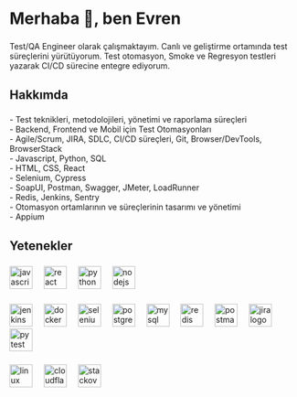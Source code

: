 <h1 align="left">Merhaba 👋, ben Evren</h1>

###

<p align="left">Test/QA Engineer olarak çalışmaktayım. Canlı ve geliştirme ortamında test süreçlerini yürütüyorum. Test otomasyon, Smoke ve Regresyon testleri yazarak CI/CD sürecine entegre ediyorum. </p>

###

<h2 align="left">Hakkımda</h2>

###

<p align="left"> 
  - Test teknikleri, metodolojileri, yönetimi ve raporlama süreçleri <br> 
  - Backend, Frontend ve Mobil için Test Otomasyonları <br> 
  - Agile/Scrum, JIRA, SDLC, CI/CD süreçleri, Git, Browser/DevTools, BrowserStack <br> 
  - Javascript, Python, SQL <br> 
  - HTML, CSS, React <br> 
  - Selenium, Cypress <br> 
  - SoapUI, Postman, Swagger, JMeter, LoadRunner <br> 
  - Redis, Jenkins, Sentry  <br> 
  - Otomasyon ortamlarının ve süreçlerinin tasarımı ve yönetimi <br> 
  - Appium </p>

###

<h2 align="left">Yetenekler</h2>

###

<div align="left">
  <img src="https://cdn.jsdelivr.net/gh/devicons/devicon/icons/javascript/javascript-original.svg" height="40" alt="javascript logo"  />
  <img width="12" />
  <img src="https://cdn.jsdelivr.net/gh/devicons/devicon/icons/react/react-original.svg" height="40" alt="react logo"  />
  <img width="12" />
  <img src="https://skillicons.dev/icons?i=py" height="40" alt="python logo"  />
  <img width="12" />
  <img src="https://cdn.jsdelivr.net/gh/devicons/devicon/icons/nodejs/nodejs-original.svg" height="40" alt="nodejs logo"  />
</div>

###

<div align="left">
  <img src="https://skillicons.dev/icons?i=jenkins" height="40" alt="jenkins logo"  />
  <img width="12" />
  <img src="https://cdn.jsdelivr.net/gh/devicons/devicon/icons/docker/docker-original.svg" height="40" alt="docker logo"  />
  <img width="12" />
  <img src="https://cdn.simpleicons.org/selenium/43B02A" height="40" alt="selenium logo"  />
  <img width="12" />
  <img src="https://cdn.jsdelivr.net/gh/devicons/devicon/icons/postgresql/postgresql-original.svg" height="40" alt="postgresql logo"  />
  <img width="12" />
  <img src="https://cdn.jsdelivr.net/gh/devicons/devicon/icons/mysql/mysql-original.svg" height="40" alt="mysql logo"  />
  <img width="12" />
  <img src="https://cdn.jsdelivr.net/gh/devicons/devicon/icons/redis/redis-original.svg" height="40" alt="redis logo"  />
  <img width="12" />
  <img src="https://skillicons.dev/icons?i=postman" height="40" alt="postman logo"  />
  <img width="12" />
  <img src="https://cdn.jsdelivr.net/gh/devicons/devicon/icons/jira/jira-original.svg" height="40" alt="jira logo"  />
  <img width="12" />
  <img src="https://cdn.simpleicons.org/pytest/0A9EDC" height="40" alt="pytest logo"  />
</div>

###

<div align="left">
  <img src="https://cdn.jsdelivr.net/gh/devicons/devicon/icons/linux/linux-original.svg" height="40" alt="linux logo"  />
  <img width="12" />
  <img src="https://skillicons.dev/icons?i=cloudflare" height="40" alt="cloudflare logo"  />
  <img width="12" />
  <img src="https://skillicons.dev/icons?i=stackoverflow" height="40" alt="stackoverflow logo"  />
</div>

###
